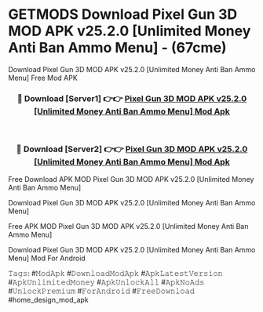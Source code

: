 # GETMODS Download Pixel Gun 3D MOD APK v25.2.0 [Unlimited Money Anti Ban Ammo Menu] - (67cme)
Download Pixel Gun 3D MOD APK v25.2.0 [Unlimited Money Anti Ban Ammo Menu] Free Mod APK

<div align="center">
<h3>🔴 Download [Server1] 👉👉 <a href="https://apk-comot.site?title=Pixel_Gun_3D_MOD_APK_v25.2.0_[Unlimited_Money_Anti_Ban_Ammo_Menu]">Pixel Gun 3D MOD APK v25.2.0 [Unlimited Money Anti Ban Ammo Menu] Mod Apk</a></h3><br>

<h3>🔴 Download [Server2] 👉👉 <a href="https://apk-comot.site?title=Pixel_Gun_3D_MOD_APK_v25.2.0_[Unlimited_Money_Anti_Ban_Ammo_Menu]">Pixel Gun 3D MOD APK v25.2.0 [Unlimited Money Anti Ban Ammo Menu] Mod Apk</a></h3>
</div>


Free Download APK MOD Pixel Gun 3D MOD APK v25.2.0 [Unlimited Money Anti Ban Ammo Menu]

Download Pixel Gun 3D MOD APK v25.2.0 [Unlimited Money Anti Ban Ammo Menu] 

Free APK MOD Pixel Gun 3D MOD APK v25.2.0 [Unlimited Money Anti Ban Ammo Menu] 

Download Pixel Gun 3D MOD APK v25.2.0 [Unlimited Money Anti Ban Ammo Menu] Mod For Android

𝚃𝚊𝚐𝚜: #𝙼𝚘𝚍𝙰𝚙𝚔 #𝙳𝚘𝚠𝚗𝚕𝚘𝚊𝚍𝙼𝚘𝚍𝙰𝚙𝚔 #𝙰𝚙𝚔𝙻𝚊𝚝𝚎𝚜𝚝𝚅𝚎𝚛𝚜𝚒𝚘𝚗 #𝙰𝚙𝚔𝚄𝚗𝚕𝚒𝚖𝚒𝚝𝚎𝚍𝙼𝚘𝚗𝚎𝚢 #𝙰𝚙𝚔𝚄𝚗𝚕𝚘𝚌𝚔𝙰𝚕𝚕 #𝙰𝚙𝚔𝙽𝚘𝙰𝚍𝚜 #𝚄𝚗𝚕𝚘𝚌𝚔𝙿𝚛𝚎𝚖𝚒𝚞𝚖 #𝙵𝚘𝚛𝙰𝚗𝚍𝚛𝚘𝚒𝚍 #𝙵𝚛𝚎𝚎𝙳𝚘𝚠𝚗𝚕𝚘𝚊𝚍 #home_design_mod_apk